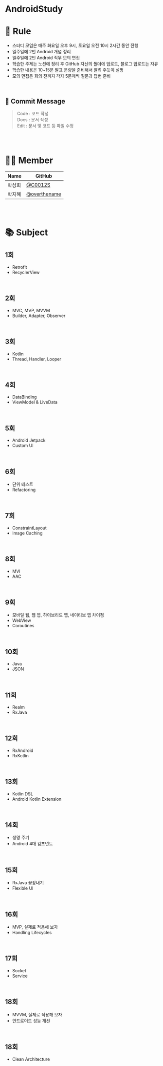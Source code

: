 # AndroidStudy

# 🌟 Rule
- 스터디 모임은 매주 화요일 오후 9시, 토요일 오전 10시 2시간 동안 진행
- 일주일에 2번 Android 개념 정리
- 일주일에 2번 Android 직무 모의 면접
- 학습한 주제는 노션에 정리 후 GitHub 자신의 폴더에 업로드, 블로그 업로드는 자유
- 학습한 내용은 10~15분 발표 분량을 준비해서 알려 주듯이 설명
- 모의 면접은 회의 전까지 각자 5문제씩 질문과 답변 준비

<br/>

## 🎇 Commit Message
> Code : 코드 작성  
Docs : 문서 작성  
Edit : 문서 및 코드 등 파일 수정
> 

<br/>
<br/>

# 👩‍💻 Member
| Name | GitHub |
| --- | --- |
| 박상희 | [@C0012S](https://github.com/C0012S) |
| 박지혜 | [@overthename](https://github.com/overthename) |

<br/>
<br/>

# 📚 Subject
## 1회
- Retrofit
- RecyclerView

<br/>

## 2회
- MVC, MVP, MVVM
- Builder, Adapter, Observer

<br/>

## 3회
- Kotlin
- Thread, Handler, Looper

<br/>

## 4회
- DataBinding
- ViewModel & LiveData

<br/>

## 5회
- Android Jetpack
- Custom UI

<br/>

## 6회
- 단위 테스트
- Refactoring

<br/>

## 7회
- ConstraintLayout
- Image Caching

<br/>

## 8회
- MVI
- AAC

<br/>

## 9회
- 모바일 웹, 웹 앱, 하이브리드 앱, 네이티브 앱 차이점
- WebView
- Coroutines

<br/>

## 10회
- Java
- JSON

<br/>

## 11회
- Realm
- RxJava

<br/>

## 12회
- RxAndroid
- RxKotlin

<br/>

## 13회
- Kotlin DSL
- Android Kotlin Extension

<br/>

## 14회
- 생명 주기
- Android 4대 컴포넌트

<br/>

## 15회
- RxJava 끝장내기
- Flexible UI

<br/>

## 16회
- MVP, 실제로 적용해 보자
- Handling Lifecycles

<br/>

## 17회
- Socket
- Service

<br/>

## 18회
- MVVM, 실제로 적용해 보자
- 안드로이드 성능 개선

<br/>

## 18회
- Clean Architecture
